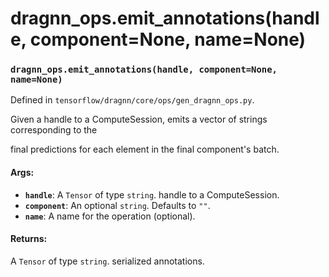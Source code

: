 # dragnn_ops.emit_annotations(handle, component=None, name=None)

### `dragnn_ops.emit_annotations(handle, component=None, name=None)`

Defined in `tensorflow/dragnn/core/ops/gen_dragnn_ops.py`.

Given a handle to a ComputeSession, emits a vector of strings corresponding to
the

final predictions for each element in the final component's batch.

#### Args:

*   <b>`handle`</b>: A `Tensor` of type `string`. handle to a ComputeSession.
*   <b>`component`</b>: An optional `string`. Defaults to `""`.
*   <b>`name`</b>: A name for the operation (optional).

#### Returns:

A `Tensor` of type `string`. serialized annotations.
